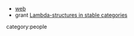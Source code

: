 * [web](http://www.liv.ac.uk/maths/PURE/MIN_SET/CONTENT/members/Guletskii.html)
* grant [Lambda-structures in stable categories](http://gow.epsrc.ac.uk/NGBOViewGrant.aspx?GrantRef=EP/I034017/1)

category:people